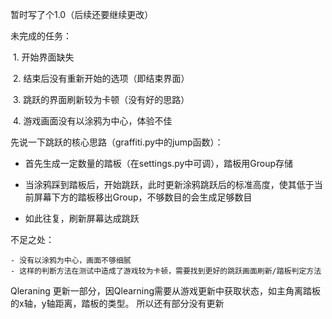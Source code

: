 暂时写了个1.0（后续还要继续更改）



未完成的任务：

​	1. 开始界面缺失

​	2. 结束后没有重新开始的选项（即结束界面）

​	3. 跳跃的界面刷新较为卡顿（没有好的思路）

​	4. 游戏画面没有以涂鸦为中心，体验不佳



先说一下跳跃的核心思路（graffiti.py中的jump函数）：

- 首先生成一定数量的踏板（在settings.py中可调），踏板用Group存储

 - 当涂鸦踩到踏板后，开始跳跃，此时更新涂鸦跳跃后的标准高度，使其低于当前屏幕下方的踏板移出Group，不够数目的会生成足够数目

 - 如此往复，刷新屏幕达成跳跃

    

不足之处：

	- 没有以涂鸦为中心，画面不够细腻
	- 这样的判断方法在测试中造成了游戏较为卡顿，需要找到更好的跳跃画面刷新/踏板判定方法

Qleraning 更新一部分，因Qlearning需要从游戏更新中获取状态，如主角离踏板的x轴，y轴距离，踏板的类型。 所以还有部分没有更新
